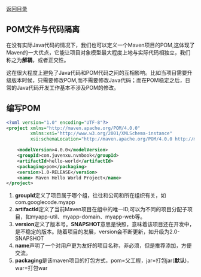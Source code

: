 [返回目录](../README.md)

## POM文件与代码隔离

在没有实际Java代码的情况下，我们也可以定义一个Maven项目的POM,这体现了Maven的一大优点，它能让项目对象模型最大程度上地与实际代码相独立，我们称之为**解耦**，或者正交性。

这在很大程度上避免了Java代码和POM代码之间的互相影响。比如当项目需要升级版本时候，只需要修改POM,而不需要修改Java代码；而在POM稳定之后，日常的Java代码开发工作基本不涉及POM的修改。

## 编写POM

```xml
<?xml version="1.0" encoding="UTF-8"?>
<project xmlns="http://maven.apache.org/POM/4.0.0"
         xmlns:xsi="http://www.w3.org/2001/XMLSchema-instance"
         xsi:schemaLocation="http://maven.apache.org/POM/4.0.0 http://maven.apache.org/xsd/maven-4.0.0.xsd">

    <modelVersion>4.0.0</modelVersion>
    <groupId>com.juvenxu.nvnbook</groupId>
    <artifactId>hello-world</artifactId>
    <packaging>pom</packaging>
    <version>1.0-RELEASE</version>
    <name> Maven Hello World Project</name>
</project>
```

1. **groupId**定义了项目属于哪个组，往往和公司和所在组织有关，如com.googlecode.myapp
2. **artifactId**定义了当前Maven项目在组中的唯一ID,可以为不同的项目分配子项目，如myapp-util、myapp-domain、myapp-web等。
3. **version**定义了版本号。**SNAPSHOT**意思是快照，意味着该项目还在开发中，是不稳定的版本。随着项目的发展，version会不断更新，如升级为2.0-SNAPSHOT
4. **name**声明了一个对用户更为友好的项目名称，非必须，但是推荐添加，方便交流。
5. **packaging**是该maven项目的打包方式，pom=父工程，jar=打包jar\(**默认**\)，war=打包war



